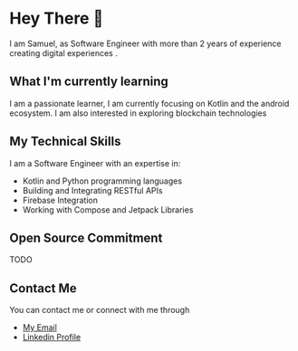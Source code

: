 # Hey There 👋

I am Samuel, as Software Engineer with more than 2 years of experience creating digital experiences
.
## What I'm currently learning 

I am a passionate learner, I am currently focusing on Kotlin and the android ecosystem. I am also interested in exploring blockchain technologies

## My Technical Skills

I am a Software Engineer with an expertise in:

- Kotlin and Python programming languages
- Building and Integrating RESTful APIs
- Firebase Integration
- Working with Compose and Jetpack Libraries

## Open Source Commitment

TODO

## Contact Me

You can contact me or connect with me through 
- [My Email](samuelajibade22@gmail.com)
- [Linkedin Profile](https://www.linkedin.com/in/AjibsBaba)
